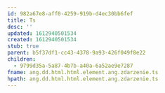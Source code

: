 ```yaml
---
id: 982a67e8-aff0-4259-919b-d4ec30bb6fef
title: Ts
desc: ''
updated: 1612940501534
created: 1612940501534
stub: true
parent: b5f37df1-cc43-4378-9a93-426f049f8e22
children:
  - 9799d35a-5a87-4b7b-a40a-6a52ae9e7287
fname: ang.dd.html.html.element.ang.zdarzenie.ts
hpath: ang.dd.html.html.element.ang.zdarzenie.ts
---
```



